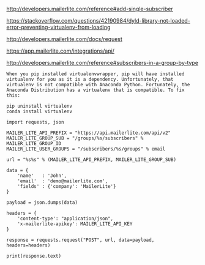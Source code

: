 http://developers.mailerlite.com/reference#add-single-subscriber

https://stackoverflow.com/questions/42190984/dyld-library-not-loaded-error-preventing-virtualenv-from-loading

http://developers.mailerlite.com/docs/request

https://app.mailerlite.com/integrations/api/

http://developers.mailerlite.com/reference#subscribers-in-a-group-by-type

```
When you pip installed virtualenvwrapper, pip will have installed virtualenv for you as it is a dependency. Unfortunately, that virtualenv is not compatible with Anaconda Python. Fortunately, the Anaconda Distribution has a virtualenv that is compatible. To fix this:

pip uninstall virtualenv
conda install virtualenv
```


```
import requests, json

MAILER_LITE_API_PREFIX = "https://api.mailerlite.com/api/v2"
MAILER_LITE_GROUP_SUB = "/groups/%s/subscribers" % MAILER_LITE_GROUP_ID
MAILER_LITE_USER_GROUPS = "/subscribers/%s/groups" % email

url = "%s%s" % (MAILER_LITE_API_PREFIX, MAILER_LITE_GROUP_SUB)

data = {
    'name'   : 'John',
    'email'  : 'demo@mailerlite.com',
    'fields' : {'company': 'MailerLite'}
}

payload = json.dumps(data)

headers = {
    'content-type': "application/json",
    'x-mailerlite-apikey': MAILER_LITE_API_KEY
}

response = requests.request("POST", url, data=payload, headers=headers)

print(response.text)
```
